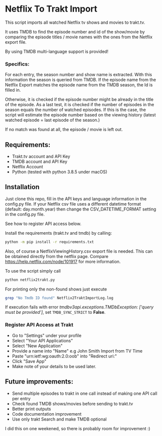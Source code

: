 # Netflix To Trakt Import

This script imports all watched Netflix tv shows and movies to trakt.tv.

It uses TMDB to find the episode number and id of the show/movie by comparing the 
episode titles / movie names with the ones from the Netflix export file.

By using TMDB multi-language support is provided!

### Specifics:
For each entry, the season number and show name is extracted.
With this information the season is queried from TMDB. 
If the episode name from the Netflix Export matches the episode name from the TMDB season, the Id is filled in.

Otherwise, it is checked if the episode number might be already in the title of the episode.
As a last test, it is checked if the number of episodes in the season equals the number of watched episodes. If this is the case, 
the script will estimate the episode number based on the viewing history (latest watched episode = last episode of the season.)

If no match was found at all, the episode / movie is left out.

## Requirements:
* Trakt.tv account and API Key
* TMDB account and API Key
* Netflix Account
* Python (tested with python 3.8.5 under macOS)

## Installation
Just clone this repo, fill in the API keys and language information in the config.py file.
If your Netflix csv file uses a different datetime format (default: day.month.year) then change the CSV_DATETIME_FORMAT setting in the config.py file.

See how to register API access below.

Install the requirements (trakt.tv and tmdb) by calling:
```bash
python -m pip install -r requirements.txt
```

Also, of course a NetflixViewingHistory.csv export file is needed. This can be obtained directly from the netflix page.
Compare https://help.netflix.com/node/101917 for more information.

To use the script simply call 
```bash
python netflix2trakt.py
```

For printing only the non-found shows just execute
```bash
grep "No Tmdb ID found" Netflix2TraktImportLog.log 
```

If execution fails with error _tmdbv3api.exceptions.TMDbException: ['query must be provided']_, set `TMDB_SYNC_STRICT` to **False**.

### Register API Access at Trakt
* Go to "Settings" under your profile
* Select "Your API Applications"
* Select "New Application"
* Provide a name into "Name" e.g John Smith Import from TV Time
* Paste "urn:ietf:wg:oauth:2.0:oob" into "Redirect uri:"
* Click "Save App"
* Make note of your details to be used later.

## Future improvements:
* Send multiple episodes to trakt in one call instead of making one API call per entry 
* Check found TMDB shows/movies before sending to trakt.tv
* Better print outputs
* Code documentation improvement
* Use only trakt Search and make TMDB optional

I did this on one weekened, so there is probably room for improvement :)